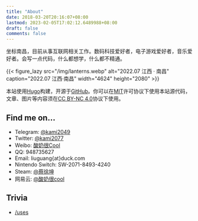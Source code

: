 ```yaml
---
title: "About"
date: 2018-03-20T20:16:07+08:00
lastmod: 2023-02-05T17:02:12.6489988+08:00
draft: false
comments: false
---
```


坐标南昌，目前从事互联网相关工作。数码科技爱好者，电子游戏爱好者，音乐爱好者。会写一点代码，什么都想学，什么都不精通。

{{< figure_lazy src="/img/lanterns.webp" alt="2022.07 江西 · 南昌" caption="2022.07 江西·南昌" width="4624" height="2080" >}}

本站使用[Hugo](https://gohugo.io/)构建，开源于[GitHub](https://github.com/lqgl/blog)。你可以在[MIT](https://opensource.org/licenses/MIT)许可协议下使用本站源代码，文章、图片等内容须在[CC BY-NC 4.0](https://creativecommons.org/licenses/by-nc/4.0/deed.zh)协议下使用。

## Find me on…

* Telegram: [@kami2049](http://t.me/kami2049)
* Twitter: [@kami2077](https://twitter.com/kami2077)
* Weibo: [酸奶很Cool](https://weibo.com/u/6342388090)
* QQ: 948735627
* Email: liuguang{at}duck.com
* Nintendo Switch: SW-2071-8493-4240
* Steam: [@蔡徐坤](http://steamcommunity.com/profiles/76561198423545147)
* 网易云: [@酸奶很cool](http://music.163.com/#/user/home?id=416343267)

## Trivia

* [/uses](/uses)
